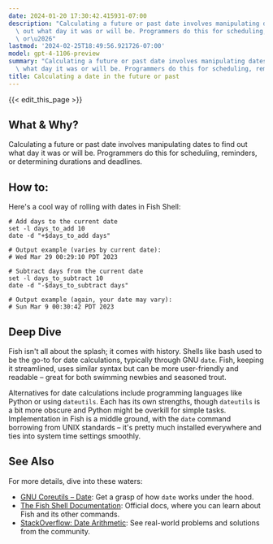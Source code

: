```yaml
---
date: 2024-01-20 17:30:42.415931-07:00
description: "Calculating a future or past date involves manipulating dates to find\
  \ out what day it was or will be. Programmers do this for scheduling, reminders,\
  \ or\u2026"
lastmod: '2024-02-25T18:49:56.921726-07:00'
model: gpt-4-1106-preview
summary: "Calculating a future or past date involves manipulating dates to find out\
  \ what day it was or will be. Programmers do this for scheduling, reminders, or\u2026"
title: Calculating a date in the future or past
---
```


{{< edit_this_page >}}

## What & Why?
Calculating a future or past date involves manipulating dates to find out what day it was or will be. Programmers do this for scheduling, reminders, or determining durations and deadlines.

## How to:
Here's a cool way of rolling with dates in Fish Shell:

```Fish Shell
# Add days to the current date
set -l days_to_add 10
date -d "+$days_to_add days"

# Output example (varies by current date):
# Wed Mar 29 00:29:10 PDT 2023

# Subtract days from the current date
set -l days_to_subtract 10
date -d "-$days_to_subtract days"

# Output example (again, your date may vary):
# Sun Mar 9 00:30:42 PDT 2023
```

## Deep Dive
Fish isn't all about the splash; it comes with history. Shells like bash used to be the go-to for date calculations, typically through GNU `date`. Fish, keeping it streamlined, uses similar syntax but can be more user-friendly and readable – great for both swimming newbies and seasoned trout.

Alternatives for date calculations include programming languages like Python or using `dateutils`. Each has its own strengths, though `dateutils` is a bit more obscure and Python might be overkill for simple tasks. Implementation in Fish is a middle ground, with the `date` command borrowing from UNIX standards – it's pretty much installed everywhere and ties into system time settings smoothly.

## See Also
For more details, dive into these waters:
- [GNU Coreutils – Date](https://www.gnu.org/software/coreutils/manual/html_node/date-invocation.html): Get a grasp of how `date` works under the hood.
- [The Fish Shell Documentation](https://fishshell.com/docs/current/index.html): Official docs, where you can learn about Fish and its other commands.
- [StackOverflow: Date Arithmetic](https://stackoverflow.com/questions/tagged/date-arithmetic): See real-world problems and solutions from the community.

